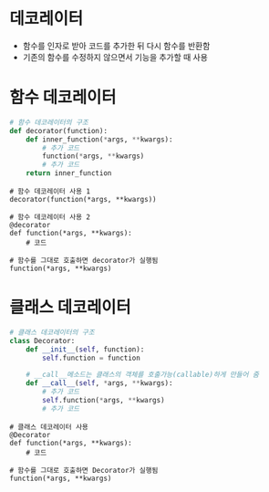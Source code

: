 # 데코레이터
* 함수를 인자로 받아 코드를 추가한 뒤 다시 함수를 반환함
* 기존의 함수를 수정하지 않으면서 기능을 추가할 때 사용

# 함수 데코레이터
```python
# 함수 데코레이터의 구조
def decorator(function):
    def inner_function(*args, **kwargs):
        # 추가 코드
        function(*args, **kwargs)
        # 추가 코드
    return inner_function
```
```
# 함수 데코레이터 사용 1
decorator(function(*args, **kwargs))

# 함수 데코레이터 사용 2
@decorator
def function(*args, **kwargs):
    # 코드
    
# 함수를 그대로 호출하면 decorator가 실행됨
function(*args, **kwargs)
```

# 클래스 데코레이터
```python
# 클래스 데코레이터의 구조
class Decorator:
    def __init__(self, function):
        self.function = function
    
    # __call__메소드는 클래스의 객체를 호출가능(callable)하게 만들어 줌
    def __call__(self, *args, **kwargs):
        # 추가 코드
        self.function(*args, **kwargs)
        # 추가 코드
```
```
# 클래스 데코레이터 사용
@Decorator
def function(*args, **kwargs):
    # 코드

# 함수를 그대로 호출하면 Decorator가 실행됨
function(*args, **kwargs)
```
